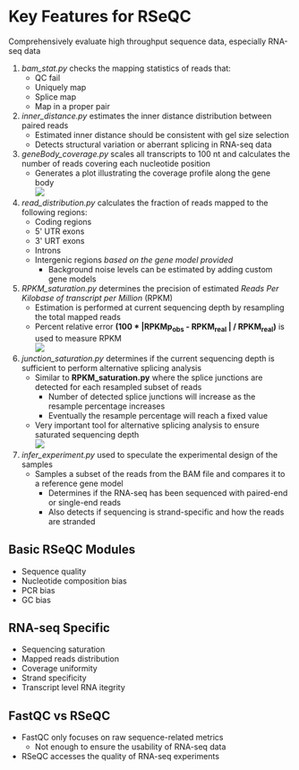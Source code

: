 # Key Features for RSeQC
Comprehensively evaluate high throughput sequence data, especially RNA-seq data

1. *bam_stat.py* checks the mapping statistics of reads that:
    * QC fail
	* Uniquely map
	* Splice map
	* Map in a proper pair
2. *inner_distance.py* estimates the inner distance distribution between paired reads
    * Estimated inner distance should be consistent with gel size selection
	* Detects structural variation or aberrant splicing in RNA-seq data
3. *geneBody_coverage.py* scales all transcripts to 100 nt and calculates the number of reads covering each nucleotide position
    * Generates a plot illustrating the coverage profile along the gene body  
![](https://cloud.githubusercontent.com/assets/11708268/15725008/bce81f50-2817-11e6-9b03-f205bde446f3.png)
4. *read_distribution.py* calculates the fraction of reads mapped to the following regions:
    * Coding regions
	* 5' UTR exons
	* 3' URT exons
	* Introns
	* Intergenic regions *based on the gene model provided*
	    + Background noise levels can be estimated by adding custom gene models
5. *RPKM_saturation.py* determines the precision of estimated *Reads Per Kilobase of transcript per Million* (RPKM)
    * Estimation is performed at current sequencing depth by resampling the total mapped reads
	* Percent relative error **(100 * |RPKMp<sub>obs</sub> - RPKM<sub>real</sub> | / RPKM<sub>real</sub>)** is used to measure RPKM  
![](https://cloud.githubusercontent.com/assets/11708268/15725749/4ba206ae-281b-11e6-9065-8264178f0aad.png)
6. *junction_saturation.py* determines if the current sequencing depth is sufficient to perform alternative splicing analysis
    * Similar to **RPKM_saturation.py** where the splice junctions are detected for each resampled subset of reads
		+ Number of detected splice junctions will increase as the resample percentage increases 
		+ Eventually the resample percentage will reach a fixed value
	* Very important tool for alternative splicing analysis to ensure saturated sequencing depth  
![](https://cloud.githubusercontent.com/assets/11708268/15746372/49616932-28a4-11e6-9aee-725ee306ac28.png)
7. *infer_experiment.py* used to speculate the experimental design of the samples
    * Samples a subset of the reads from the BAM file and compares it to a reference gene model
		+ Determines if the RNA-seq has been sequenced with paired-end or single-end reads
		+ Also detects if sequencing is strand-specific and how the reads are stranded


## Basic RSeQC Modules
* Sequence quality
* Nucleotide composition bias
* PCR bias
* GC bias

## RNA-seq Specific
* Sequencing saturation
* Mapped reads distribution
* Coverage uniformity
* Strand specificity
* Transcript level RNA itegrity

## FastQC vs RSeQC
* FastQC only focuses on raw sequence-related metrics
    + Not enough to ensure the usability of RNA-seq data
* RSeQC accesses the quality of RNA-seq experiments
